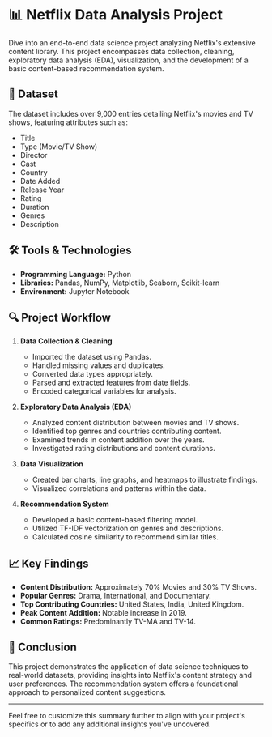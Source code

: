 
# 📊 Netflix Data Analysis Project

Dive into an end-to-end data science project analyzing Netflix's extensive content library. This project encompasses data collection, cleaning, exploratory data analysis (EDA), visualization, and the development of a basic content-based recommendation system.

## 📁 Dataset

The dataset includes over 9,000 entries detailing Netflix's movies and TV shows, featuring attributes such as:

* Title
* Type (Movie/TV Show)
* Director
* Cast
* Country
* Date Added
* Release Year
* Rating
* Duration
* Genres
* Description

## 🛠 Tools & Technologies

* **Programming Language:** Python
* **Libraries:** Pandas, NumPy, Matplotlib, Seaborn, Scikit-learn
* **Environment:** Jupyter Notebook

## 🔍 Project Workflow

1. **Data Collection & Cleaning**

   * Imported the dataset using Pandas.
   * Handled missing values and duplicates.
   * Converted data types appropriately.
   * Parsed and extracted features from date fields.
   * Encoded categorical variables for analysis.

2. **Exploratory Data Analysis (EDA)**

   * Analyzed content distribution between movies and TV shows.
   * Identified top genres and countries contributing content.
   * Examined trends in content addition over the years.
   * Investigated rating distributions and content durations.

3. **Data Visualization**

   * Created bar charts, line graphs, and heatmaps to illustrate findings.
   * Visualized correlations and patterns within the data.

4. **Recommendation System**

   * Developed a basic content-based filtering model.
   * Utilized TF-IDF vectorization on genres and descriptions.
   * Calculated cosine similarity to recommend similar titles.

## 📈 Key Findings

* **Content Distribution:** Approximately 70% Movies and 30% TV Shows.
* **Popular Genres:** Drama, International, and Documentary.
* **Top Contributing Countries:** United States, India, United Kingdom.
* **Peak Content Addition:** Notable increase in 2019.
* **Common Ratings:** Predominantly TV-MA and TV-14.

## 📌 Conclusion

This project demonstrates the application of data science techniques to real-world datasets, providing insights into Netflix's content strategy and user preferences. The recommendation system offers a foundational approach to personalized content suggestions.

---

Feel free to customize this summary further to align with your project's specifics or to add any additional insights you've uncovered.

